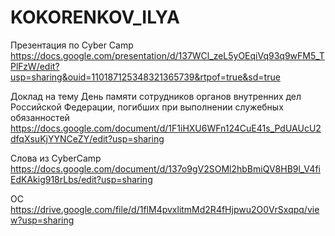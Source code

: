 # KOKORENKOV_ILYA
Презентация по Cyber Camp https://docs.google.com/presentation/d/137WCl_zeL5yOEqiVq93q9wFM5_TPlFzW/edit?usp=sharing&ouid=110187125348321365739&rtpof=true&sd=true

Доклад на тему День памяти сотрудников органов внутренних дел Российской Федерации, погибших при выполнении служебных обязанностей https://docs.google.com/document/d/1F1iHXU6WFn124CuE41s_PdUAUcU2dfqXsuKjYYNCeZY/edit?usp=sharing

Слова из CyberCamp https://docs.google.com/document/d/137o9gV2SOMl2hbBmiQV8HB9l_V4fiEdKAkig918rLbs/edit?usp=sharing

ОС https://drive.google.com/file/d/1flM4pvxlitmMd2R4fHjpwu2O0VrSxqpq/view?usp=sharing
